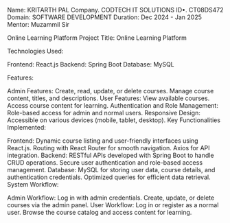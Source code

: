 Name: KRITARTH PAL
Company. CODTECH IT SOLUTIONS
ID•. CT08DS472
Domain: SOFTWARE DEVELOPMENT
Duration: Dec 2024 - Jan 2025
Mentor: Muzammil Sir

Online Learning Platform
Project Title: Online Learning Platform

Technologies Used:

Frontend: React.js
Backend: Spring Boot
Database: MySQL

Features:

Admin Features:
Create, read, update, or delete courses.
Manage course content, titles, and descriptions.
User Features:
View available courses.
Access course content for learning.
Authentication and Role Management:
Role-based access for admin and normal users.
Responsive Design:
Accessible on various devices (mobile, tablet, desktop).
Key Functionalities Implemented:

Frontend:
Dynamic course listing and user-friendly interfaces using React.js.
Routing with React Router for smooth navigation.
Axios for API integration.
Backend:
RESTful APIs developed with Spring Boot to handle CRUD operations.
Secure user authentication and role-based access management.
Database:
MySQL for storing user data, course details, and authentication credentials.
Optimized queries for efficient data retrieval.
System Workflow:

Admin Workflow:
Log in with admin credentials.
Create, update, or delete courses via the admin panel.
User Workflow:
Log in or register as a normal user.
Browse the course catalog and access content for learning.

